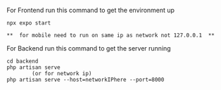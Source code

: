 For Frontend run this command to get the environment up

    npx expo start

    **  for mobile need to run on same ip as network not 127.0.0.1  **

For Backend run this command to get the server running

    cd backend
    php artisan serve
            (or for network ip)
    php artisan serve --host=networkIPhere --port=8000
